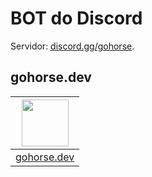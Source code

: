 # BOT do Discord

Servidor: [discord.gg/gohorse](https://discord.gg/gohorse).

## gohorse.dev

| [<img src="https://gohorse.dev/gohorse.png" width="75px;"/>](https://github.com/sergiocabral) |
| :-: |
|[gohorse.dev](https://gohorse.dev)|
